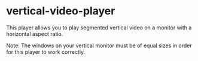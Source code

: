 # vertical-video-player

This player allows you to play segmented vertical video on a monitor with a horizontal aspect ratio.

Note: The windows on your vertical monitor must be of equal sizes in order for this player to work correctly.
